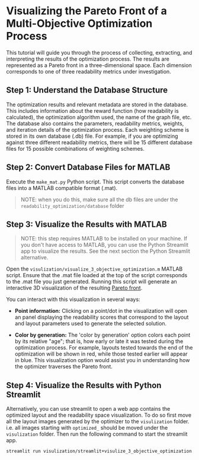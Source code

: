 # Visualizing the Pareto Front of a Multi-Objective Optimization Process

This tutorial will guide you through the process of collecting, extracting, and interpreting the results of the optimization process. The results are represented as a Pareto front in a three-dimensional space. Each dimension corresponds to one of three readability metrics under investigation.

## Step 1: Understand the Database Structure

The optimization results and relevant metadata are stored in the database.
This includes information about the reward function (how readability is calculated),
the optimization algorithm used, the name of the graph file,
etc. The database also contains the parameters, readability metrics,
weights, and iteration details of the optimization process.
Each weighting scheme is stored in its own database (.db) file.
For example, if you are optimizing against three different readability metrics,
there will be 15 different database files for 15 possible combinations of weighting schemes.

## Step 2: Convert Database Files for MATLAB
Execute the `make_mat.py` Python script. This script converts the database files into a MATLAB compatible format (.mat).
> NOTE: when you do this, make sure all the db files are under the `readability_optimization/database` folder

## Step 3: Visualize the Results with MATLAB

> NOTE: this step requires MATLAB to be installed on your machine. If you don't have access to MATLAB, you can use the Python Streamlit app to visualize the results. See the next section the Python Streamlit alternative.

Open the `visulization/visualize_3_objective_optimization.m` MATLAB script. Ensure that the .mat file loaded at the top of the script corresponds to the .mat file you just generated. Running this script will generate an interactive 3D visualization of the resulting [Pareto front](https://en.wikipedia.org/wiki/Pareto_front).

You can interact with this visualization in several ways:

- **Point information:** Clicking on a point/dot in the visualization will open an panel displaying the readability scores that correspond to the layout and layout parameters used to generate the selected solution.

- **Color by generation:** The 'color by generation' option colors each point by its relative "age"; that is, how early or late it was tested during the optimization process. For example, layouts tested towards the end of the optimization will be shown in red, while those tested earlier will appear in blue. This visualization option would assist you in understanding how the optimizer traverses the Pareto front.

## Step 4: Visualize the Results with Python Streamlit

Alternatively,
you can use streamlit to open a web app contains the optimized layout and the readability space visualization.
To do so first move all the layout images generated by the optimizer to the `visulization` folder. i.e. all images starting with `optimized_` should be moved under the `visulization` folder.
Then run the following command to start the streamlit app.

```bash
streamlit run visulization/streamlit+visulize_3_objective_optimization.py
```



